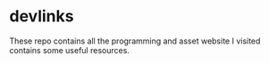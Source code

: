 # devlinks
These repo contains all the programming and asset website I visited contains some useful resources.
